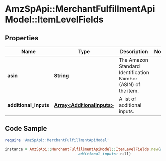 # AmzSpApi::MerchantFulfillmentApiModel::ItemLevelFields

## Properties

Name | Type | Description | Notes
------------ | ------------- | ------------- | -------------
**asin** | **String** | The Amazon Standard Identification Number (ASIN) of the item. | 
**additional_inputs** | [**Array&lt;AdditionalInputs&gt;**](AdditionalInputs.md) | A list of additional inputs. | 

## Code Sample

```ruby
require 'AmzSpApi::MerchantFulfillmentApiModel'

instance = AmzSpApi::MerchantFulfillmentApiModel::ItemLevelFields.new(asin: null,
                                 additional_inputs: null)
```


